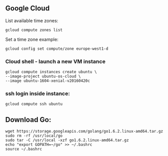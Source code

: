 ## Google Cloud

List available time zones:
```
gcloud compute zones list
```
Set a time zone example:
```
gcloud config set compute/zone europe-west1-d
```

### Cloud shell - launch a new VM instance
```
gcloud compute instances create ubuntu \
--image-project ubuntu-os-cloud \
--image ubuntu-1604-xenial-v20160420c 
```
### ssh login inside instance:
```
gcloud compute ssh ubuntu
```

## Download Go:
```
wget https://storage.googleapis.com/golang/go1.6.2.linux-amd64.tar.gz
sudo rm -rf /usr/local/go
sudo tar -C /usr/local -xzf go1.6.2.linux-amd64.tar.gz
echo "export GOPATH=~/go" >> ~/.bashrc
source ~/.bashrc
```
